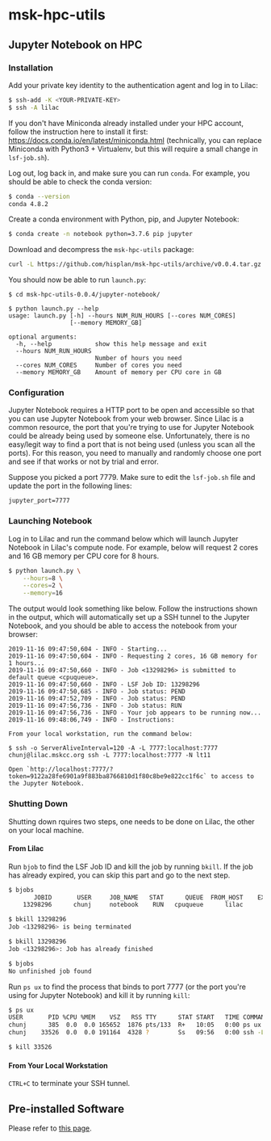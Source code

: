 # msk-hpc-utils

## Jupyter Notebook on HPC

### Installation

Add your private key identity to the authentication agent and log in to Lilac:

```bash
$ ssh-add -K <YOUR-PRIVATE-KEY>
$ ssh -A lilac
```

If you don't have Miniconda already installed under your HPC account, follow the instruction here to install it first: https://docs.conda.io/en/latest/miniconda.html (technically, you can replace Miniconda with Python3 + Virtualenv, but this will require a small change in `lsf-job.sh`).

Log out, log back in, and make sure you can run `conda`. For example, you should be able to check the conda version:

```bash
$ conda --version
conda 4.8.2
```

Create a conda environment with Python, pip, and Jupyter Notebook:

```bash
$ conda create -n notebook python=3.7.6 pip jupyter
```

Download and decompress the `msk-hpc-utils` package:

```bash
curl -L https://github.com/hisplan/msk-hpc-utils/archive/v0.0.4.tar.gz | tar xz
```

You should now be able to run `launch.py`:

```
$ cd msk-hpc-utils-0.0.4/jupyter-notebook/

$ python launch.py --help
usage: launch.py [-h] --hours NUM_RUN_HOURS [--cores NUM_CORES]
                 [--memory MEMORY_GB]

optional arguments:
  -h, --help            show this help message and exit
  --hours NUM_RUN_HOURS
                        Number of hours you need
  --cores NUM_CORES     Number of cores you need
  --memory MEMORY_GB    Amount of memory per CPU core in GB
```

### Configuration

Jupyter Notebook requires a HTTP port to be open and accessible so that you can use Jupyter Notebook from your web browser. Since Lilac is a common resource, the port that you're trying to use for Jupyter Notebook could be already being used by someone else. Unfortunately, there is no easy/legit way to find a port that is not being used (unless you scan all the ports). For this reason, you need to manually and randomly choose one port and see if that works or not by trial and error.

Suppose you picked a port 7779. Make sure to edit the `lsf-job.sh` file and update the port in the following lines:

```
jupyter_port=7777
```

### Launching Notebook

Log in to Lilac and run the command below which will launch Jupyter Notebook in Lilac's compute node. For example, below will request 2 cores and 16 GB memory per CPU core for 8 hours.

```bash
$ python launch.py \
    --hours=8 \
    --cores=2 \
    --memory=16
```

The output would look something like below. Follow the instructions shown in the output, which will automatically set up a SSH tunnel to the Jupyter Notebook, and you should be able to access the notebook from your browser:

```
2019-11-16 09:47:50,604 - INFO - Starting...
2019-11-16 09:47:50,604 - INFO - Requesting 2 cores, 16 GB memory for 1 hours...
2019-11-16 09:47:50,660 - INFO - Job <13298296> is submitted to default queue <cpuqueue>.
2019-11-16 09:47:50,660 - INFO - LSF Job ID: 13298296
2019-11-16 09:47:50,685 - INFO - Job status: PEND
2019-11-16 09:47:52,709 - INFO - Job status: PEND
2019-11-16 09:47:56,736 - INFO - Job status: RUN
2019-11-16 09:47:56,736 - INFO - Your job appears to be running now...
2019-11-16 09:48:06,749 - INFO - Instructions:

From your local workstation, run the command below:

$ ssh -o ServerAliveInterval=120 -A -L 7777:localhost:7777 chunj@lilac.mskcc.org ssh -L 7777:localhost:7777 -N lt11

Open `http://localhost:7777/?token=9122a28fe6901a9f883ba8766810d1f80c8be9e822cc1f6c` to access to the Jupyter Notebook.
```

### Shutting Down

Shutting down rquires two steps, one needs to be done on Lilac, the other on your local machine.

#### From Lilac

Run `bjob` to find the LSF Job ID and kill the job by running `bkill`. If the job has already expired, you can skip this part and go to the next step.

```bash
$ bjobs
       JOBID       USER     JOB_NAME   STAT      QUEUE  FROM_HOST    EXEC_HOST   SUBMIT_TIME    START_TIME  TIME_LEFT
    13298296      chunj     notebook    RUN   cpuqueue      lilac         lt11  Nov 17 20:42  Nov 17 20:42     0:51 L

$ bkill 13298296
Job <13298296> is being terminated

$ bkill 13298296
Job <13298296>: Job has already finished

$ bjobs
No unfinished job found
```

Run `ps ux` to find the process that binds to port 7777 (or the port you're using for Jupyter Notebook) and kill it by running `kill`:

```bash
$ ps ux
USER       PID %CPU %MEM    VSZ   RSS TTY      STAT START   TIME COMMAND
chunj      385  0.0  0.0 165652  1876 pts/133  R+   10:05   0:00 ps ux
chunj    33526  0.0  0.0 191164  4328 ?        Ss   09:56   0:00 ssh -L 7777:localhost:7777 -N lt11

$ kill 33526
```

#### From Your Local Workstation

`CTRL+C` to terminate your SSH tunnel.

## Pre-installed Software

Please refer to [this page](./preinstalled-software/README.md).
